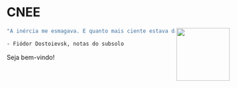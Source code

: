 # CNEE

<img src="https://encrypted-tbn0.gstatic.com/images?q=tbn:ANd9GcRuWZhJysDNkAg_B5aYz3974I4t5vwzAxHhNQ&s" width="120" align="right"> </a>

```bash
"A inércia me esmagava. E quanto mais ciente estava da minha própria inércia, mais combustível eu fornecia para o ódio e o desprezo de mim mesmo."

- Fiódor Dostoievsk, notas do subsolo
```

Seja bem-vindo!
